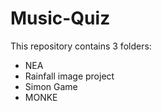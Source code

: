 # Music-Quiz

This repository contains 3 folders:
- NEA
- Rainfall image project
- Simon Game
- MONKE